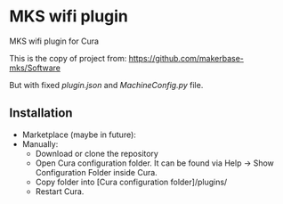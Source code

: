# MKS wifi plugin

MKS wifi plugin for Cura

This is the copy of project from: https://github.com/makerbase-mks/Software

But with fixed *plugin.json* and *MachineConfig.py* file.

Installation
----
* Marketplace (maybe in future):
* Manually:
  - Download or clone the repository
  - Open Cura configuration folder. It can be found via Help -> Show Configuration Folder inside Cura.
  - Copy folder into [Cura configuration folder]/plugins/
  - Restart Cura.